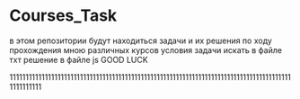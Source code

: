 # Courses_Task
в этом репозитории будут находиться задачи и их решения по ходу прохождения мною различных курсов
условия задачи искать в файле тхт решение в файле js
GOOD LUCK

11111111111111111111111111111111111111111111111111111111111111111111111111111111111111111111111111
